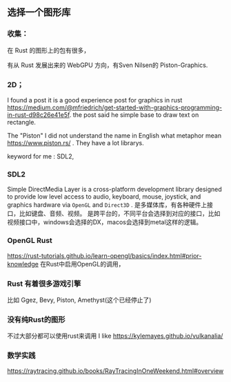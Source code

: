 ## 选择一个图形库

### 收集：

在 Rust 的图形上的包有很多，

有从 Rust 发展出来的 WebGPU 方向，有Sven Nilsen的 Piston-Graphics.

### 2D；

I found a post it is a good experience post for graphics in rust 
https://medium.com/@mfriedrich/get-started-with-graphics-programming-in-rust-d98c26e41e5f.
the post said he simple base to draw text on rectangle.

The "Piston" I did not understand the name in English what metaphor mean https://www.piston.rs/ . They have a lot librarys.

keyword for me : SDL2, 

### SDL2

Simple DirectMedia Layer is a cross-platform development library designed to provide low level access to audio, keyboard, mouse, joystick, and graphics hardware via `OpenGL` and `Direct3D` .
是多媒体库，有各种硬件上接口，比如键盘、音频、视频。
是跨平台的，不同平台会选择到对应的接口，比如视频接口中，windows会选择的DX，macos会选择到metal这样的逻辑。

### OpenGL Rust

https://rust-tutorials.github.io/learn-opengl/basics/index.html#prior-knowledge
在Rust中启用OpenGL的调用，

### Rust 有着很多游戏引擎

比如 Ggez, Bevy, Piston, Amethyst(这个已经停止了)

### 没有纯Rust的图形
不过大部分都可以使用rust来调用
I like https://kylemayes.github.io/vulkanalia/


### 数学实践
https://raytracing.github.io/books/RayTracingInOneWeekend.html#overview